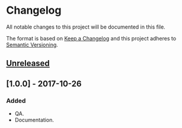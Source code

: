 # Changelog
All notable changes to this project will be documented in this file.

The format is based on [Keep a Changelog](http://keepachangelog.com/en/1.0.0/)
and this project adheres to [Semantic Versioning](http://semver.org/spec/v2.0.0.html).

## [Unreleased]

## [1.0.0] - 2017-10-26
### Added
- QA.
- Documentation.

[Unreleased]: https://github.com/PHPSnippets/CircularArray/compare/v1.0.0...HEAD
